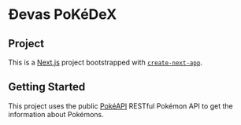 # Ðevas PoKéDeX

## Project

This is a [Next.js](https://nextjs.org/) project bootstrapped with [`create-next-app`](https://github.com/vercel/next.js/tree/canary/packages/create-next-app).

## Getting Started

This project uses the public [PokéAPI](https://pokeapi.co) RESTful Pokémon API to get the information about Pokémons.
